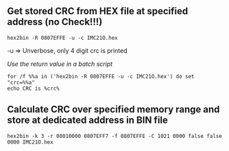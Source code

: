 

## Get stored CRC from HEX file at specified address (no Check!!!)

```batch
hex2bin -R 0807EFFE -u -c IMC21O.hex
```
-u => Unverbose, only 4 digit crc is printed

*Use the return value in a batch script*

```
for /f %%a in ('hex2bin -R 0807EFFE -u -c IMC21O.hex') do set "crc=%%a"
echo CRC is %crc%
```



## Calculate CRC over specified memory range and store at dedicated address in BIN file

```batch
hex2bin -k 3 -r 08010000 0807EFF7 -f 0807EFFE -C 1021 0000 false false 0000 IMC21O.hex
```



